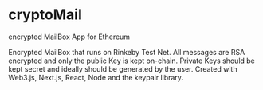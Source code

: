 # cryptoMail
encrypted MailBox App for Ethereum 

Encrypted MailBox that runs on Rinkeby Test Net.
All messages are RSA encrypted and only the public Key is kept on-chain.
Private Keys should be kept secret and ideally should be generated by the user.
Created with Web3.js, Next.js, React, Node and the keypair library.

